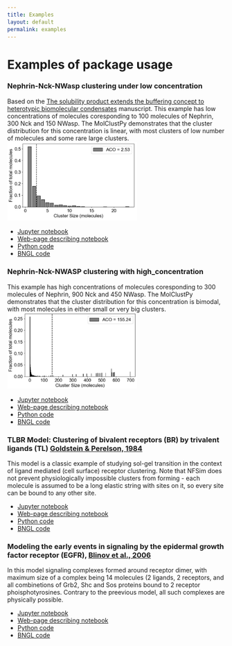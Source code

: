 ```yaml
---
title: Examples
layout: default
permalink: examples
---
```


# Examples of package usage

### Nephrin-Nck-NWasp clustering under low concentration
 
 Based on the <a href="https://pubmed.ncbi.nlm.nih.gov/34236318/">The solubility product extends the buffering concept to heterotypic biomolecular   condensates</a> manuscript. This example has low concentrations of molecules coresponding to 100 molecules of  Nephrin, 300 Nck and 150 NWasp. The MolClustPy demonstrates that the cluster distribution for this concentration is linear, with most clusters of low number of molecules and some rare large clusters. <img src="/images/aco_low.png" width=300>

- [Jupyter notebook](/notebooks/Nephrin_Nck_NWASP_low_concentration.ipynb)
- [Web-page describing notebook](/DEMO_neph_nck_nwasp)
- [Python code](/assets/test_datasets/Nephrin_Nck_NWASP_low_concentration.py)
- [BNGL code](/assets/test_datasets/Nephrin_Nck_NWASP_low_concentration.bngl)


### Nephrin-Nck-NWASP clustering with high_concentration

This example has high concentrations of molecules coresponding to 300 molecules of Nephrin, 900 Nck and 450 NWasp. The MolClustPy demonstrates that the cluster distribution for this concentration is bimodal, with most molecules in either small or very big clusters. 
<img src="/images/aco_high.png" width=300>

- [Jupyter notebook](/notebooks/Nephrin_Nck_NWASP_high_concentration.ipynb)
- [Web-page describing notebook](/Nephrin_Nck_NWASP_high_concentration_model)
- [Python code](/assets/test_datasets/Nephrin_Nck_NWASP_high_concentration.py)
- [BNGL code](/assets/test_datasets/Nephrin_Nck_NWASP_high_concentration.bngl)

### TLBR Model: Clustering of bivalent receptors (BR) by trivalent ligands (TL) [Goldstein & Perelson, 1984](https://pubmed.ncbi.nlm.nih.gov/6204698/)
This model is a classic example of studying sol-gel transition in the context of ligand mediated (cell surface) receptor clustering. Note that NFSim does not prevent physiologically impossible clusters from forming - each molecule is assumed to be a long elastic string with sites on it, so every site can be bound to any other site.

- [Jupyter notebook](/notebooks/TLBR_model.ipynb)
- [Web-page describing notebook](/TLBR_model)
- [Python code](/assets/test_datasets/TLBR_model.py)
- [BNGL code](/assets/test_datasets/TLBR_model.bngl)

### Modeling the early events in signaling by the epidermal growth factor receptor (EGFR), [Blinov et al., 2006](https://www.sciencedirect.com/science/article/abs/pii/S0303264705001231/)
In this model signaling complexes formed around receptor dimer, with maximum size of a complex being 14 molecules (2 ligands, 2 receptors, and all combinetions of Grb2, Shc and Sos proteins bound to 2 receptor phoisphotyrosines. Contrary to the preevious model, all such complexes are physically possible.

- [Jupyter notebook](/notebooks/EGFR_model.ipynb)
- [Web-page describing notebook]([/EGFR_model](https://github.com/achattaraj/MolClustPy/blob/master/EGFR_model.ipynb))
- [Python code](/assets/test_datasets/EGFR_model.py)
- [BNGL code](/assets/test_datasets/EGFR_model.bngl)
